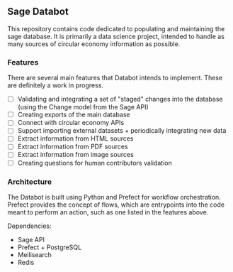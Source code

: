 ## Sage Databot

This repository contains code dedicated to populating and maintaining the sage database. It is primarily a data science project, intended to handle as many sources of circular economy information as possible.

### Features

There are several main features that Databot intends to implement. These are definitely a work in progress.

- [ ] Validating and integrating a set of "staged" changes into the database (using the Change model from the Sage API)
- [ ] Creating exports of the main database
- [ ] Connect with circular economy APIs
- [ ] Support importing external datasets + periodically integrating new data
- [ ] Extract information from HTML sources
- [ ] Extract information from PDF sources
- [ ] Extract information from image sources
- [ ] Creating questions for human contributors validation

### Architecture

The Databot is built using Python and Prefect for workflow orchestration. Prefect provides the concept of flows, which are entrypoints into the code meant to perform an action, such as one listed in the features above.

Dependencies:
- Sage API
- Prefect + PostgreSQL
- Meilisearch
- Redis
